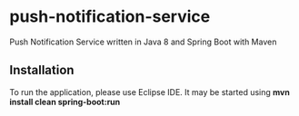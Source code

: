 # push-notification-service
Push Notification Service written in Java 8 and Spring Boot with Maven

## Installation

To run the application, please use Eclipse IDE. It may be started using **mvn install clean spring-boot:run**